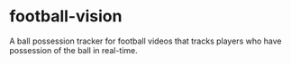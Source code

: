 # football-vision
A ball possession tracker for football videos that tracks players who have possession of the ball in real-time.

